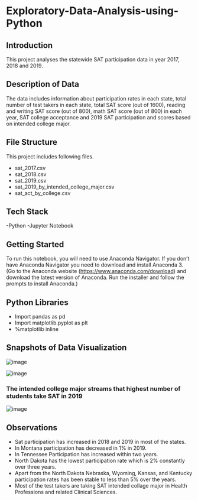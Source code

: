 # Exploratory-Data-Analysis-using-Python
## Introduction
This project analyses the statewide SAT participation data in year 2017, 2018 and 2019.
## Description of Data
The data includes information about participation rates in each state, total number of test takers in each state, total SAT score (out of 1600), reading and writing SAT score (out of 800), math SAT score (out of 800) in each year, SAT college acceptance and 2019 SAT participation and scores based on intended college major. 
## File Structure
This project includes following files.
-	sat_2017.csv
-	sat_2018.csv
-	sat_2019.csv
-	sat_2019_by_intended_college_major.csv
-	sat_act_by_college.csv
## Tech Stack
-Python
-Jupyter Notebook
## Getting Started 
To run this notebook, you will need to use Anaconda Navigator. If you don’t have Anaconda Navigator you need to download and install Anaconda 3. (Go to the Anaconda website (https://www.anaconda.com/download) and download the latest version of Anaconda. Run the installer and follow the prompts to install Anaconda.)
## Python Libraries 
-	Import pandas as pd
-	Import matplotlib.pyplot as plt
-	%matplotlib inline
## Snapshots of Data Visualization
![image](https://github.com/dineshadmw/Exploratory-Data-Analysis-using-Python/assets/124505118/cc0e0e87-cd01-4b57-a489-45efe3eb08a3)

![image](https://github.com/dineshadmw/Exploratory-Data-Analysis-using-Python/assets/124505118/bd7b199e-eaec-40e6-b6c1-5fa8be669b2e)

### The intended college major streams that highest number of students take SAT in 2019
![image](https://github.com/dineshadmw/Exploratory-Data-Analysis-using-Python/assets/124505118/d0806bfd-ec2f-42c2-b6ac-c0bbb304796d)

## Observations
-	Sat participation has increased in 2018 and 2019 in most of the states.
-	In Montana participation has decreased in 1% in 2019.
-	In Tennessee Participation has increased within two years.
-	North Dakota has the lowest participation rate which is 2% constantly over three years.
-	Apart from the North Dakota Nebraska, Wyoming, Kansas, and Kentucky participation rates has been stable to less than 5% over the years.
-	Most of the test takers are taking SAT intended collage major in Health Professions and related Clinical Sciences.




